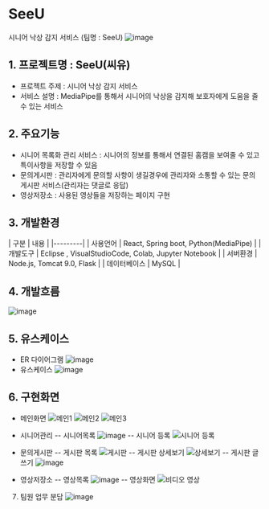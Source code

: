 # SeeU
시니어 낙상 감지 서비스 (팀명 : SeeU)
![image](https://user-images.githubusercontent.com/104408863/182051100-83dd6c4a-3d13-4b68-b64b-a1a443727070.png)

## 1. 프로젝트명 : SeeU(씨유)
* 프로젝트 주제 : 시니어 낙상 감지 서비스
* 서비스 설명 : MediaPipe를 통해서 시니어의 낙상을 감지해 보호자에게 도움을 줄 수 있는 서비스

## 2. 주요기능
* 시니어 목록화 관리 서비스 : 시니어의 정보를 통해서 연결된 홈캠을 보여줄 수 있고 특이사항을 저장할 수 있음
* 문의게시판 : 관리자에게 문의할 사항이 생길경우에 관리자와 소통할 수 있는 문의 게시판 서비스(관리자는 댓글로 응답)
* 영상저장소 : 사용된 영상들을 저장하는 페이지 구현

## 3. 개발환경
| 구분 | 내용 |
|---------|
| 사용언어 | React, Spring boot, Python(MediaPipe) |
| 개발도구 | Eclipse , VisualStudioCode, Colab, Jupyter Notebook |
| 서버환경 | Node.js, Tomcat 9.0, Flask |
| 데이터베이스 | MySQL |

## 4. 개발흐름
![image](https://user-images.githubusercontent.com/104408863/182051650-b69854cc-cce0-496c-b69a-5fc1195be522.png)

## 5. 유스케이스
* ER 다이어그램
![image](https://user-images.githubusercontent.com/104408863/182051757-0f5a4a13-302a-4238-92d6-0e904b2bd8f6.png)
* 유스케이스
![image](https://user-images.githubusercontent.com/104408863/182051826-163614f5-d818-4cc2-85dc-f99b115d1851.png)
 

## 6. 구현화면
* 메인화면
![메인1](https://user-images.githubusercontent.com/104408863/182051909-b7ba1b7d-3963-4567-aa1b-6aa37fbbc24e.png)
![메인2](https://user-images.githubusercontent.com/104408863/182051922-bcfc9377-993d-4fdc-9527-acb303d548b3.png)
![메인3](https://user-images.githubusercontent.com/104408863/182051931-63717035-2714-4c98-a837-35bcac51e8cb.png)

* 시니어관리
-- 시니어목록
![image](https://user-images.githubusercontent.com/104408863/182051970-09955067-f371-42db-9b52-0809817417f6.png)
-- 시니어 등록
![시니어 등록](https://user-images.githubusercontent.com/104408863/182051988-7c73a986-24ae-4171-8ca5-9775d5f06ad4.png)

* 문의게시판
-- 게시판 목록
![게시판](https://user-images.githubusercontent.com/104408863/182052002-2d7793a0-63cb-4478-b539-4fb42bcc4981.png)
-- 게시판 상세보기
![상세보기](https://user-images.githubusercontent.com/104408863/182052019-ea50437d-1de1-48b9-b285-13ebc2280f07.png)
-- 게시판 글쓰기
![image](https://user-images.githubusercontent.com/104408863/182052048-a71f62eb-b754-4b3a-a811-0fe8b8a1b568.png)


* 영상저장소
-- 영상목록
![image](https://user-images.githubusercontent.com/104408863/182052080-a9c59053-3299-4085-8728-e08689604852.png)
-- 영상화면
![비디오 영상](https://user-images.githubusercontent.com/104408863/182052093-2b192a68-2415-435f-b016-de9b775e6123.png)


7. 팀원 업무 분담
![image](https://user-images.githubusercontent.com/104408863/182052184-d8ded52e-4d07-481c-9021-8069a986c2f3.png)



